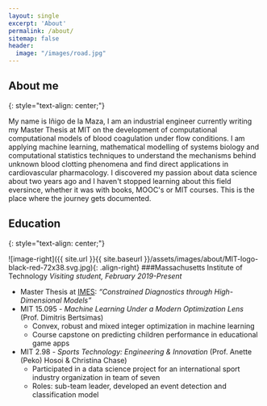 ```yaml
---
layout: single
excerpt: 'About'
permalink: /about/
sitemap: false
header:
  image: "/images/road.jpg"
---
```


## About me
{: style="text-align: center;"}

My name is Iñigo de la Maza, I am an industrial engineer currently writing my Master Thesis at MIT on the development of computational computational models of blood coagulation under flow conditions. I am applying machine learning, mathematical modelling of systems biology and computational statistics techniques to understand the mechanisms behind unknown blood clotting phenomena and find direct applications in cardiovascular pharmacology. I discovered my passion about data science about two years ago and I haven't stopped learning about this field eversince, whether it was with books, MOOC's or MIT courses. This is the place where the journey gets documented.

## Education
{: style="text-align: center;"}

![image-right]({{ site.url }}{{ site.baseurl }}/assets/images/about/MIT-logo-black-red-72x38.svg.jpg){: .align-right} 
###Massachusetts Institute of Technology 
_Visiting student, February 2019-Present_

  * Master Thesis at [IMES](http://imes.mit.edu/ "IMES"): _“Constrained Diagnostics through High-Dimensional Models”_
  * MIT 15.095 - _Machine Learning Under a Modern Optimization Lens_ (Prof. Dimitris Bertsimas)
	- Convex, robust and mixed integer optimization in machine learning
	- Course capstone on predicting children performance in educational game apps
  * MIT 2.98 - _Sports Technology: Engineering & Innovation_ (Prof. Anette (Peko) Hosoi & Christina Chase)
	- Participated in a data science project for an international sport industry organization in team of seven
	- Roles: sub-team leader, developed an event detection and classification model
